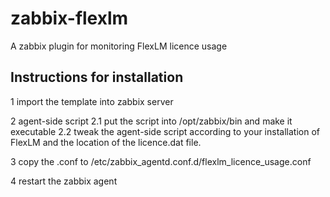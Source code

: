 # zabbix-flexlm

A zabbix plugin for monitoring FlexLM licence usage

## Instructions for installation

1 import the template into zabbix server


2 agent-side script
2.1 put the script into /opt/zabbix/bin and make it executable
2.2 tweak the agent-side script according to your installation of FlexLM and the location of the licence.dat file.



3 copy the .conf to /etc/zabbix_agentd.conf.d/flexlm_licence_usage.conf
 

4 restart the zabbix agent

